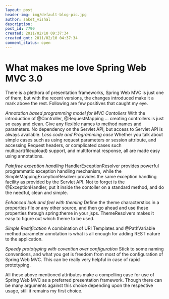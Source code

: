 ```yaml
---
layout: post
header-img: img/default-blog-pic.jpg
author: saket_vishal
description: 
post_id: 7790
created: 2011/02/10 09:37:34
created_gmt: 2011/02/10 04:37:34
comment_status: open
---
```


# What makes me love Spring Web MVC 3.0

There is a plethora of presentation frameworks, Spring Web MVC is just one of them, but with the recent versions, the changes introduced make it a mark above the rest. Following are few positives that caught my eye.

_Annotation based programming model for MVC Contollers_ With the introduction of @Controller, @RequestMapping ... creating controllers is just so easy and clean. Give any flexible names to method names and parameters. No dependency on the Servlet API, but access to Servlet API is always available.  _Less code and Programming ease_ Whether you talk about simple cases such as using request parameters or session attribute, and accessing Request headers, or complicated cases such multipart(fileupload) support, and multiformat response, all are made easy using annotations.

_Painfree exception handling_ HandlerExceptionResolver provides powerful programmatic exception handling mechanism, while the SimpleMappingExceptionResolver provides the same exception handling facility as provided by the Servlet API. Not to forget is the @ExceptionHandler, put it inside the contoller on a standard method, and do the needful, clean and simple.

_Enhanced look and feel with theming_ Define the theme characterstics in a properties file or any other source, and then go ahead and use these properties through spring:theme in your jsps. ThemeResolvers makes it easy to figure out which theme to be used.

_Simple Restification_ A combination of URI Templates and @PathVariable method parameter annotation is what is all enough for adding REST nature to the application.

_Speedy prototyping with covention over configuration_ Stick to some naming conventions, and what you get is freedom from most of the configuration of Spring Web MVC. This can be really very helpful in case of rapid prototyping.

All these above mentioned attributes make a compelling case for use of Spring Web MVC as a preferred presentation framework. Though there can be many arguments against this choice depending upon the respective usage, still it remains my first choice.